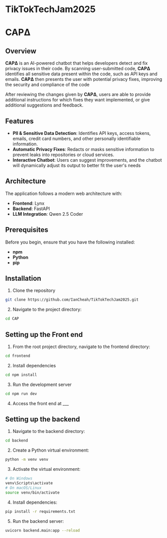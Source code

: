 # TikTokTechJam2025

# CAPΔ

## Overview
**CAPΔ** is an AI-powered chatbot that helps developers detect and fix privacy issues in their code. By scanning user-submitted code, **CAPΔ**
identifies all sensitive data present within the code, such as API keys and emails. **CAPΔ** then presents the user with potential privacy fixes,
improving the security and compliance of the code

After reviewing the changes given by **CAPΔ**, users are able to provide additional instructions for which fixes they want implemented, or give
additional suggestions and feedback. 

## Features
- **PII & Sensitive Data Detection**: Identifies API keys, access tokens, emails, credit card numbers, and other personally identifiable information.
- **Automatic Privacy Fixes**: Redacts or masks sensitive information to prevent leaks into repositories or cloud services.
- **Interactive Chatbot**: Users can suggest improvements, and the chatbot will dynamically adjust its output to better fit the user's needs

## Architecture
The application follows a modern web architecture with:
- **Frontend**: Lynx
- **Backend**: FastAPI
- **LLM Integration**: Qwen 2.5 Coder

##  Prerequisites
Before you begin, ensure that you have the following installed:
- **npm** 
- **Python** 
- **pip** 

## Installation
1. Clone the repository
```sh
git clone https://github.com/IanCheah/TikTokTechJam2025.git
```

2. Navigate to the project directory:
```sh
cd CAP
```

## Setting up the Front end
1. From the root project directory, navigate to the frontend directory:
```sh
cd frontend
```

2. Install dependencies
```sh
cd npm install
```

3. Run the development server
```sh
cd npm run dev
```

4. Access the front end at ___

## Setting up the backend
1. Navigate to the backend directory:
```sh
cd backend
```

2. Create a Python virtual environment:
```sh
python -m venv venv
```

3. Activate the virtual environment:
```sh
# On Windows
venv\Scripts\activate
# On macOS/Linux
source venv/bin/activate
```

4. Install dependencies:
```sh
pip install -r requirements.txt
```

5. Run the backend server:
```sh
uvicorn backend.main:app --reload
```